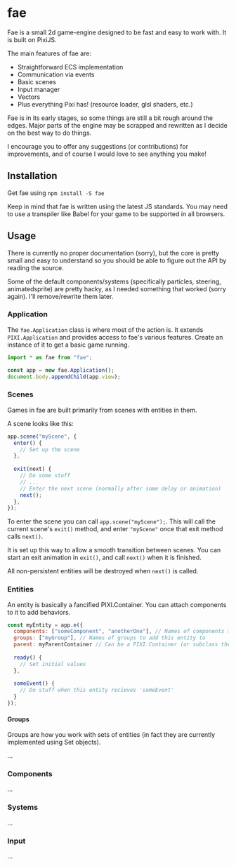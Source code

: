 # fae
Fae is a small 2d game-engine designed to be fast and easy to work with. It is built on PixiJS.

The main features of fae are:

- Straightforward ECS implementation
- Communication via events
- Basic scenes
- Input manager
- Vectors
- Plus everything Pixi has! (resource loader, glsl shaders, etc.)

Fae is in its early stages, so some things are still a bit rough around the edges. Major parts of the engine may be scrapped and rewritten as I decide on the best way to do things.

I encourage you to offer any suggestions (or contributions) for improvements, and of course I would love to see anything you make!

## Installation
Get fae using `npm install -S fae`

Keep in mind that fae is written using the latest JS standards. You may need to use a transpiler like Babel for your game to be supported in all browsers.

## Usage
There is currently no proper documentation (sorry), but the core is pretty small and easy to understand so you should be able to figure out the API by reading the source.

Some of the default components/systems (specifically particles, steering, animatedsprite) are pretty hacky, as I needed something that worked (sorry again). I'll remove/rewrite them later.

### Application
The `fae.Application` class is where most of the action is. It extends `PIXI.Application` and provides access to fae's various features. Create an instance of it to get a basic game running.

```javascript
import * as fae from "fae";

const app = new fae.Application();
document.body.appendChild(app.view);
```

### Scenes
Games in fae are built primarily from scenes with entities in them.

A scene looks like this:
```javascript
app.scene("myScene", {
  enter() {
    // Set up the scene
  },
  
  exit(next) {
    // Do some stuff
    // ...
    // Enter the next scene (normally after some delay or animation)
    next();
  },
});
```

To enter the scene you can call `app.scene("myScene");`. This will call the current scene's `exit()` method, and enter `"myScene"` once that exit method calls `next()`.

It is set up this way to allow a smooth transition between scenes. You can start an exit animation in `exit()`, and call `next()` when it is finished.

All non-persistent entities will be destroyed when `next()` is called.

### Entities
An entity is basically a fancified PIXI.Container. You can attach components to it to add behaviors.

```javascript
const myEntity = app.e({
  components: ["someComponent", "anotherOne"], // Names of components to attach to this entity
  groups: ["myGroup"], // Names of groups to add this entity to
  parent: myParentContainer // Can be a PIXI.Container (or subclass thereof, including other entities)
  
  ready() {
    // Set initial values
  },
  
  someEvent() {
    // Do stuff when this entity recieves 'someEvent'
  }
});
```

#### Groups
Groups are how you work with sets of entities (in fact they are currently implemented using Set objects).

...

### Components
...

### Systems
...

### Input
...
